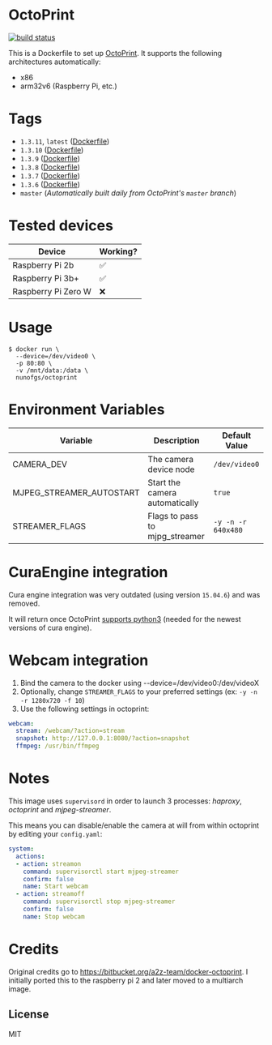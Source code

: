 # OctoPrint

[![build status][travis-image]][travis-url]

This is a Dockerfile to set up [OctoPrint](http://octoprint.org/). It supports the following architectures automatically:

- x86
- arm32v6 (Raspberry Pi, etc.)

# Tags

- `1.3.11`, `latest` ([Dockerfile](https://github.com/nunofgs/docker-octoprint/blob/master/Dockerfile))
- `1.3.10` ([Dockerfile](https://github.com/nunofgs/docker-octoprint/blob/master/Dockerfile))
- `1.3.9` ([Dockerfile](https://github.com/nunofgs/docker-octoprint/blob/master/Dockerfile))
- `1.3.8` ([Dockerfile](https://github.com/nunofgs/docker-octoprint/blob/master/Dockerfile))
- `1.3.7` ([Dockerfile](https://github.com/nunofgs/docker-octoprint/blob/master/Dockerfile))
- `1.3.6` ([Dockerfile](https://github.com/nunofgs/docker-octoprint/blob/master/Dockerfile))
- `master` (_Automatically built daily from OctoPrint's `master` branch_)

# Tested devices

| Device              | Working? |
| ------------------- | -------- |
| Raspberry Pi 2b     | ✅        |
| Raspberry Pi 3b+    | ✅        |
| Raspberry Pi Zero W | ❌        |

# Usage

```shell
$ docker run \
  --device=/dev/video0 \
  -p 80:80 \
  -v /mnt/data:/data \
  nunofgs/octoprint
```

# Environment Variables

| Variable                 | Description                    | Default Value      |
| ------------------------ | ------------------------------ | ------------------ |
| CAMERA_DEV               | The camera device node         | `/dev/video0`      |
| MJPEG_STREAMER_AUTOSTART | Start the camera automatically | `true`             |
| STREAMER_FLAGS           | Flags to pass to mjpg_streamer | `-y -n -r 640x480` |

# CuraEngine integration

Cura engine integration was very outdated (using version `15.04.6`) and was removed.

It will return once OctoPrint [supports python3](https://github.com/foosel/OctoPrint/pull/1416#issuecomment-371878648) (needed for the newest versions of cura engine).

# Webcam integration

1. Bind the camera to the docker using --device=/dev/video0:/dev/videoX
2. Optionally, change `STREAMER_FLAGS` to your preferred settings (ex: `-y -n -r 1280x720 -f 10`)
3. Use the following settings in octoprint:

```yaml
webcam:
  stream: /webcam/?action=stream
  snapshot: http://127.0.0.1:8080/?action=snapshot
  ffmpeg: /usr/bin/ffmpeg
```

# Notes

This image uses `supervisord` in order to launch 3 processes: _haproxy_, _octoprint_ and _mjpeg-streamer_.

This means you can disable/enable the camera at will from within octoprint by editing your `config.yaml`:

```yaml
system:
  actions:
  - action: streamon
    command: supervisorctl start mjpeg-streamer
    confirm: false
    name: Start webcam
  - action: streamoff
    command: supervisorctl stop mjpeg-streamer
    confirm: false
    name: Stop webcam
```

# Credits

Original credits go to https://bitbucket.org/a2z-team/docker-octoprint. I initially ported this to the raspberry pi 2 and later moved to a multiarch image.

## License

MIT

[travis-image]: https://img.shields.io/travis/nunofgs/docker-octoprint.svg?style=flat-square
[travis-url]: https://travis-ci.org/nunofgs/docker-octoprint
